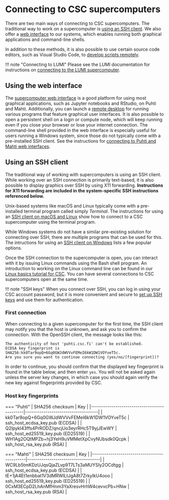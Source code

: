 # Connecting to CSC supercomputers

There are two main ways of connecting to CSC supercomputers. The traditional way to
work on a supercomputer is [using an SSH client](#using-an-ssh-client). We
also offer a [web interface](#using-the-web-interface) to our systems, which
enables running both graphical applications and command-line shells.

In addition to these methods, it is also possible to use certain source code
editors, such as Visual Studio Code, to
[develop scripts remotely](../../support/tutorials/remote-dev.md).

!!! note "Connecting to LUMI"
    Please see the LUMI documentation for instructions on
    [connecting to the LUMI supercomputer](https://docs.lumi-supercomputer.eu/firststeps/getstarted/).

## Using the web interface

The [supercomputer web interface](../webinterface/index.md) is a good platform
for using most graphical applications, such as Jupyter notebooks and RStudio, on
Puhti and Mahti. Additionally, you can launch a
[remote desktop](../webinterface/desktop.md) for running various programs
that feature graphical user interfaces. It is also possible to open a
persistent shell on a login or compute node, which will keep running even if
you close your browser or lose your internet connection. The command-line
shell provided in the web interface is especially useful for users running
a Windows system, since those do not typically come with a pre-installed SSH
client. See the instructions for
[connecting to Puhti and Mahti web interfaces](../webinterface/connecting.md).

## Using an SSH client

The traditional way of working with supercomputers is using an SSH client.
While working over an SSH connection is primarily text-based, it is also
possible to display graphics over SSH by using X11 forwarding.
**Instructions for X11 forwarding are included in the system-specific SSH
instructions referenced below.**

Unix-based systems like macOS and Linux typically come with a pre-installed
terminal program called simply _Terminal_. The instructions for using an
[SSH client on macOS and Linux](./ssh-unix) show how to connect to a CSC
supercomputer using the terminal program. 

While Windows systems do not have a similar pre-existing solution for connecting
over SSH, there are multiple programs that can be used for this. The
intructions for using an [SSH client on Windows](./ssh-windows) lists a few
popular options.

Once the SSH connection to the supercomputer is open, you can interact with it
by issuing Linux commands using the Bash shell program. An introduction to
working on the Linux command line can be found in our
[Linux basics tutorial for CSC](../../support/tutorials/env-guide/index.md).
You can have several connections to CSC supercomputers open at the same time.

!!! note "SSH keys"
    When you connect over SSH, you can log in using your CSC account password, but
    it is more convenient and secure to [set up SSH keys](./ssh-keys.md) and use
    them for authentication.

### First connection

When connecting to a given supercomputer for the first time, the SSH client
may notify you that the host is unknown, and ask you to confirm the connection.
With the OpenSSH client, the message looks like this:

```
The authenticity of host 'puhti.csc.fi' can't be established.
ECDSA key fingerprint is SHA256:kk0Tar9opQ+6Gq0GWJdWVVvFEMeI6kW1DW1VOYveT5c.
Are you sure you want to continue connecting (yes/no/[fingerprint])?
```

In order to continue, you should confirm that the displayed key fingerprint is
found in the table below, and then enter `yes`. You will not be asked again
unless the server key changes, in which case you should again verify the new key
against fingerprints provided by CSC.

### Host key fingerprints

=== "Puhti"
    | SHA256 checksum                             | Key                                |
    |---------------------------------------------|------------------------------------|
    | kk0Tar9opQ+6Gq0GWJdWVVvFEMeI6kW1DW1VOYveT5c | ssh_host_ecdsa_key.pub (ECDSA)     |
    | Q2lpykI43ffs4PrRODZ/qncjUo3eyrRHc5T9yjJEwWY | ssh_host_ed25519_key.pub (ED25519) |
    | WH1Ag2OQtMPZb+hj3YeH9uVMMetXpCvyNUbsdk0Qcpk | ssh_host_rsa_key.pub (RSA)         |

=== "Mahti"
    | SHA256 checksum                             | Key                                |
    |---------------------------------------------|------------------------------------|
    | WC9Lb5tmKDzUJqsQjaZLvp9T7LTs3aMUYSIy2OCdtgg | ssh_host_ecdsa_key.pub (ECDSA)     |
    | tE+1jA4Et1enbbat1V3dMRWlLtJgA8t7ZrkyIkU4ooo | ssh_host_ed25519_key.pub (ED25519) |
    | 0CxM3ECpD2LhAnMfHnm3YaXresvHrhW4cevvcPb+HNw | ssh_host_rsa_key.pub (RSA)         |

